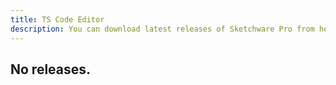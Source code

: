 ```yaml
---
title: TS Code Editor
description: You can download latest releases of Sketchware Pro from here.
---
```

## No releases.